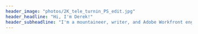 ```yaml
---
header_image: "photos/2K_tele_turnin_PS_edit.jpg"
header_headline: "Hi, I'm Derek!"
header_subheadline: "I'm a mountaineer, writer, and Adobe Workfront engineer living in Silverton, Colorado."
---
```

